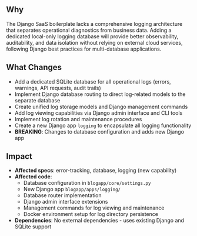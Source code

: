 ## Why

The Django SaaS boilerplate lacks a comprehensive logging architecture that separates operational diagnostics from business data. Adding a dedicated local-only logging database will provide better observability, auditability, and data isolation without relying on external cloud services, following Django best practices for multi-database applications.

## What Changes

- Add a dedicated SQLite database for all operational logs (errors, warnings, API requests, audit trails)
- Implement Django database routing to direct log-related models to the separate database
- Create unified log storage models and Django management commands
- Add log viewing capabilities via Django admin interface and CLI tools
- Implement log rotation and maintenance procedures
- Create a new Django app `logging` to encapsulate all logging functionality
- **BREAKING**: Changes to database configuration and adds new Django app

## Impact

- **Affected specs**: error-tracking, database, logging (new capability)
- **Affected code**:
  - Database configuration in `blogapp/core/settings.py`
  - New Django app `blogapp/apps/logging/`
  - Database router implementation
  - Django admin interface extensions
  - Management commands for log viewing and maintenance
  - Docker environment setup for log directory persistence
- **Dependencies**: No external dependencies - uses existing Django and SQLite support